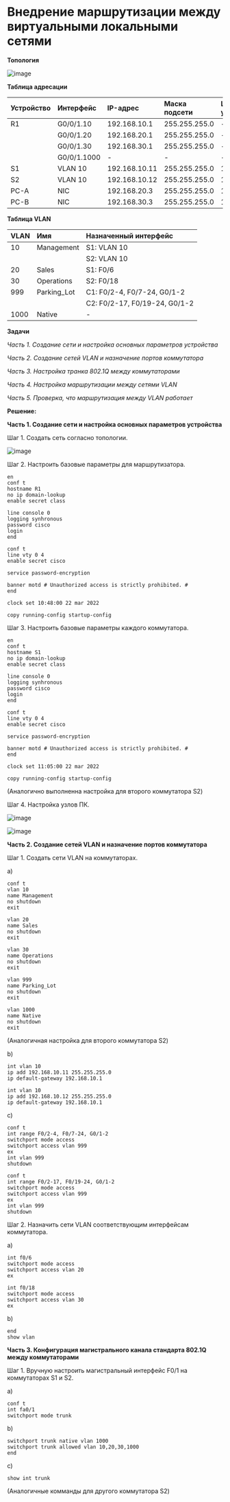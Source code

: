 # Внедрение маршрутизации между виртуальными локальными сетями

**Топология**

![image](https://user-images.githubusercontent.com/84719218/159425245-1d1e6f61-55f7-4b67-8e1e-740b54d83610.png)

**Таблица адресации**

| Устройство    | Интерфейс          | IP-адрес        |Маска подсети      |Шлюз по умолчанию |
| :-------------|:------------------ | :-------------- |:------------------|:-----------------|
| R1            | G0/0/1.10          | 192.168.10.1    | 255.255.255.0     |-                 |
|               | G0/0/1.20          | 192.168.20.1    | 255.255.255.0     |-                 |
|               | G0/0/1.30          | 192.168.30.1    | 255.255.255.0     |-                 |
|               | G0/0/1.1000        | -               | -                 |-                 |
| S1            | VLAN 10            | 192.168.10.11   | 255.255.255.0     | 192.168.10.1     |
| S2            | VLAN 10            | 192.168.10.12   | 255.255.255.0     | 192.168.10.1     |
| PC-A          | NIC                | 192.168.20.3    | 255.255.255.0     | 192.168.20.1     |
| PC-B          | NIC                | 192.168.30.3    | 255.255.255.0     | 192.168.30.1     |

**Таблица VLAN**

| VLAN          | Имя                | Назначенный интерфейс        |
| :-------------|:------------------ | :--------------------------- |
| 10            | Management         | S1: VLAN 10                  |
|               |                    | S2: VLAN 10                  |
| 20            | Sales              | S1: F0/6                     |
| 30            | Operations         | S2: F0/18                    |
| 999           | Parking_Lot        | С1: F0/2-4, F0/7-24, G0/1-2  |
|               |                    | С2: F0/2-17, F0/19-24, G0/1-2|
| 1000          | Native             | -                            |

**Задачи**

*Часть 1. Создание сети и настройка основных параметров устройства*

*Часть 2. Создание сетей VLAN и назначение портов коммутатора*

*Часть 3. Настройка транка 802.1Q между коммутаторами*

*Часть 4. Настройка маршрутизации между сетями VLAN*

*Часть 5. Проверка, что маршрутизация между VLAN работает*

**Решение:**

**Часть 1. Создание сети и настройка основных параметров устройства**

Шаг 1. Создать сеть согласно топологии.

![image](https://user-images.githubusercontent.com/84719218/159429550-6d271547-e8f9-4a47-8aa9-cf80bcf4dd41.png)

Шаг 2. Настроить базовые параметры для маршрутизатора.

```
en
conf t
hostname R1
no ip domain-lookup
enable secret class
```

```
line console 0
logging synhronous
password cisco
login
end
```

```
conf t
line vty 0 4
enable secret cisco
```

```
service password-encryption
```

```
banner motd # Unauthorized access is strictly prohibited. #
end
```

```
clock set 10:48:00 22 mar 2022
```

```
copy running-config startup-config
```

Шаг 3. Настроить базовые параметры каждого коммутатора.

```
en
conf t
hostname S1
no ip domain-lookup
enable secret class
```

```
line console 0
logging synhronous
password cisco
login
end
```

```
conf t
line vty 0 4
enable secret cisco
```

```
service password-encryption
```

```
banner motd # Unauthorized access is strictly prohibited. #
end
```

```
clock set 11:05:00 22 mar 2022
```

```
copy running-config startup-config
```

(Аналогично выполненна настройка для второго коммутатора S2)

Шаг 4. Настройка узлов ПК.

![image](https://user-images.githubusercontent.com/84719218/159435774-a2304aa3-fc18-499b-9676-151c48fd0f84.png)

![image](https://user-images.githubusercontent.com/84719218/159435923-b896fcc5-4528-480c-b8a3-6b60c5d0960e.png)

**Часть 2. Создание сетей VLAN и назначение портов коммутатора**

Шаг 1. Создать сети VLAN на коммутаторах.

a)

```
conf t
vlan 10
name Management
no shutdown
exit
```

```
vlan 20
name Sales
no shutdown
exit
```

```
vlan 30
name Operations
no shutdown
exit
```

```
vlan 999
name Parking_Lot
no shutdown
exit
```

```
vlan 1000
name Native
no shutdown
exit
```
(Аналогичная настройка для второго коммутатора S2)

b)

```
int vlan 10
ip add 192.168.10.11 255.255.255.0
ip default-gateway 192.168.10.1
```

```
int vlan 10
ip add 192.168.10.12 255.255.255.0
ip default-gateway 192.168.10.1
```

c)

```
conf t
int range F0/2-4, F0/7-24, G0/1-2
switchport mode access
switchport access vlan 999
ex
int vlan 999
shutdown
```

```
conf t
int range F0/2-17, F0/19-24, G0/1-2
switchport mode access
switchport access vlan 999
ex
int vlan 999
shutdown
```

Шаг 2. Назначить сети VLAN соответствующим интерфейсам коммутатора.

a)

```
int f0/6
switchport mode access
switchport access vlan 20
ex
```

```
int f0/18
switchport mode access
switchport access vlan 30
ex
```

b)

```
end
show vlan
```

**Часть 3. Конфигурация магистрального канала стандарта 802.1Q между коммутаторами**

Шаг 1. Вручную настроить магистральный интерфейс F0/1 на коммутаторах S1 и S2.

a)

```
conf t
int fa0/1
switchport mode trunk
```

b)

```
switchport trunk native vlan 1000
switchport trunk allowed vlan 10,20,30,1000
end
```

c)

```
show int trunk
```
(Аналогичные комманды для другого коммутатора S2)




